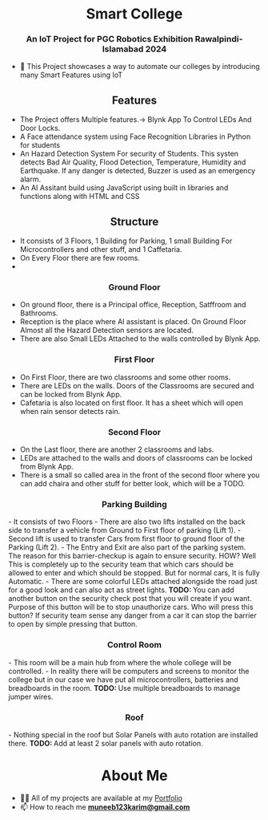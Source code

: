 <h1 align="center">Smart College</h1>
<h3 align="center">An IoT Project for PGC Robotics Exhibition Rawalpindi-Islamabad 2024</h3>


- 🌱 This Project showcases a way to automate our colleges by introducing many Smart Features using IoT



<h2 align="center">Features</h2>

- The Project offers Multiple features.-> Blynk App To Control LEDs And Door Locks.
- A Face attendance system using Face Recognition Libraries in Python for students
- An Hazard Detection System For security of Students. This systen detects Bad Air Quality, Flood Detection, Temperature, Humidity and Earthquake. If any danger is detected, Buzzer is used as an emergency alarm.
- An AI Assitant build using JavaScript using built in libraries and functions along with HTML and CSS

<h2 align="center" color="yellow">Structure</h2>

- It consists of 3 Floors, 1 Building for Parking, 1 small Building For Microcontrollers and other stuff, and 1 Caffetaria.
- On Every Floor there are few rooms.
- 
<h3 align="center">Ground Floor</h3>

- On ground floor, there is a Principal office, Reception, Satffroom and Bathrooms.
- Reception is the place where AI assistant is placed. On Ground Floor Almost all the Hazard Detection sensors are located.
- There are also Small LEDs Attached to the walls controlled by Blynk App.

<h3 align="center">First Floor</h3>

- On First Floor, there are two classrooms and some other rooms.
- There are LEDs on the walls. Doors of the Classrooms are secured and can be locked from Blynk App.
- Cafetaria is also located on first floor. It has a sheet which will open when rain sensor detects rain.

<h3 align="center">Second Floor</h3>

- On the Last floor, there are another 2 classrooms and labs.
- LEDs are attached to the walls and doors of classrooms can be locked from Blynk App.
- There is a small so called area in the front of the second floor where you can add chaira and other stuff for better look, which will be a TODO.

<h3 align="center">Parking Building</h3>
- It consists of two Floors
- There are also two lifts installed on the back side to transfer a vehicle from Ground to First floor of parking (Lift 1).
- Second lift is used to transfer Cars from first floor to ground floor of the Parking (Lift 2).
- The Entry and Exit are also part of the parking system. The reason for this barrier-checkup is again to ensure security. HOW? Well This is completely up to the security team that which cars should be allowed to enter and which should be stopped. But for normal cars, It is fully Automatic.
- There are some colorful LEDs attached alongside the road just for a good look and can also act as street lights.
<b>TODO: </b> You can add another button on the security check post that you will create if you want. Purpose of this button will be to stop unauthorize cars. Who will press this button? If security team sense any danger from a car it can stop the barrier to open by simple pressing that button.

<h3 align="center">Control Room</h3>
- This room will be a main hub from where the whole college will be controlled.
- In reality there will be computers and screens to monitor the college but in our case we have put all microcontrollers, batteries and breadboards in the room.
<b>TODO: </b> Use multiple breadboards to manage jumper wires.

<h3 align="center">Roof</h3>
-  Nothing special in the roof but Solar Panels with auto rotation are installed there.
<b>TODO: </b> Add at least 2 solar panels with auto rotation.


<h1 align="center">About Me</h1>

- 👨‍💻 All of my projects are available at my [Portfolio](https://muneebxpkpk.github.io/muneeb-simple-portfolio/index.html)
- 📫 How to reach me **muneeb123karim@gmail.com**
